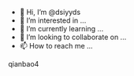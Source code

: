 - 👋 Hi, I’m @dsiyyds
- 👀 I’m interested in ...
- 🌱 I’m currently learning ...
- 💞️ I’m looking to collaborate on ...
- 📫 How to reach me ...

<!---
dsiyyds/dsiyyds is a ✨ special ✨ repository because its `README.md` (this file) appears on your GitHub profile.
You can click the Preview link to take a look at your changes.
--->
qianbao4
